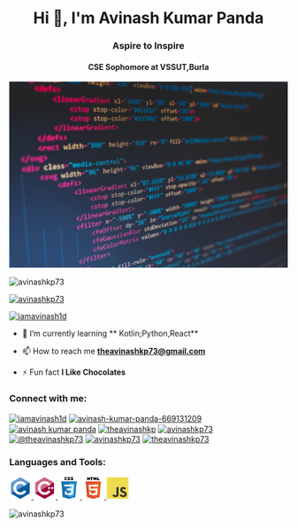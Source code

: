 <h1 align="center">Hi 👋, I'm Avinash Kumar Panda</h1>
<h3 align="center">Aspire to Inspire</h3>
<h4 align="center">CSE Sophomore at VSSUT,Burla</h4>
<p align="left"> <img src="https://github.com/Avinashkp73/Avinashkp73/blob/main/florian-olivo-4hbJ-eymZ1o-unsplash.jpg" alt="Avinashkp" /> </p>

<p align="left"> <img src="https://komarev.com/ghpvc/?username=avinashkp73&label=Profile%20views&color=0e75b6&style=flat" alt="avinashkp73" /> </p>

<p align="left"> <a href="https://github.com/ryo-ma/github-profile-trophy"><img src="https://github-profile-trophy.vercel.app/?username=avinashkp73" alt="avinashkp73" /></a> </p>

<p align="left"> <a href="https://twitter.com/iamavinash1d" target="blank"><img src="https://img.shields.io/twitter/follow/iamavinash1d?logo=twitter&style=for-the-badge" alt="iamavinash1d" /></a> </p>

- 🌱 I’m currently learning ** Kotlin;Python,React**

- 📫 How to reach me **theavinashkp73@gmail.com**

- ⚡ Fun fact **I Like Chocolates**

<h3 align="left">Connect with me:</h3>
<p align="left">
<a href="https://twitter.com/iamavinash1d" target="blank"><img align="center" src="https://images.unsplash.com/photo-1611605698335-8b1569810432?ixid=MnwxMjA3fDB8MHxwaG90by1wYWdlfHx8fGVufDB8fHx8&ixlib=rb-1.2.1&auto=format&fit=crop&w=1934&q=80" alt="iamavinash1d" height="30" width="40" /></a>
<a href="https://linkedin.com/in/avinash-kumar-panda-669131209" target="blank"><img align="center" src="https://images.unsplash.com/photo-1611944212129-29977ae1398c?ixid=MnwxMjA3fDB8MHxwaG90by1wYWdlfHx8fGVufDB8fHx8&ixlib=rb-1.2.1&auto=format&fit=crop&w=1934&q=80" alt="avinash-kumar-panda-669131209" height="30" width="40" /></a>
<a href="https://fb.com/avinash kumar panda" target="blank"><img align="center" src="https://images.unsplash.com/photo-1611162618071-b39a2ec055fb?ixlib=rb-1.2.1&ixid=MnwxMjA3fDB8MHxwaG90by1wYWdlfHx8fGVufDB8fHx8&auto=format&fit=crop&w=967&q=80" alt="avinash kumar panda" height="30" width="40" /></a>
<a href="https://instagram.com/theavinashkp" target="blank"><img align="center" src="https://images.unsplash.com/photo-1611262588024-d12430b98920?ixid=MnwxMjA3fDB8MHxwaG90by1wYWdlfHx8fGVufDB8fHx8&ixlib=rb-1.2.1&auto=format&fit=crop&w=967&q=80" alt="theavinashkp" height="30" width="40" /></a>
<a href="https://dribbble.com/avinashkp73" target="blank"><img align="center" src="https://cdn.dribbble.com/users/3951174/screenshots/6995470/media/5e99e8ccb14565c3f2d45644dba3ce0a.jpg" alt="avinashkp73" height="30" width="40" /></a>
<a href="https://medium.com/@theavinashkp73" target="blank"><img align="center" src="https://images.unsplash.com/photo-1476242906366-d8eb64c2f661?ixid=MnwxMjA3fDB8MHxwaG90by1wYWdlfHx8fGVufDB8fHx8&ixlib=rb-1.2.1&auto=format&fit=crop&w=1608&q=80" alt="@theavinashkp73" height="30" width="40" /></a>
<a href="https://www.codechef.com/users/avinashkp73" target="blank"><img align="center" src="https://cdn.jsdelivr.net/npm/simple-icons@3.1.0/icons/codechef.svg" alt="avinashkp73" height="30" width="40" /></a>
<a href="https://www.hackerrank.com/theavinashkp73" target="blank"><img align="center" src="https://s3.amazonaws.com/sr-marketplace-prod/wp-content/uploads/2015/08/hackerrank.jpg" alt="theavinashkp73" height="30" width="40" /></a>
</p>

<h3 align="left">Languages and Tools:</h3>
<p align="left"> <a href="https://www.cprogramming.com/" target="_blank"> <img src="https://raw.githubusercontent.com/devicons/devicon/master/icons/c/c-original.svg" alt="c" width="40" height="40"/> </a> <a href="https://www.w3schools.com/cpp/" target="_blank"> <img src="https://raw.githubusercontent.com/devicons/devicon/master/icons/cplusplus/cplusplus-original.svg" alt="cplusplus" width="40" height="40"/> </a> <a href="https://www.w3schools.com/css/" target="_blank"> <img src="https://raw.githubusercontent.com/devicons/devicon/master/icons/css3/css3-original-wordmark.svg" alt="css3" width="40" height="40"/> </a> <a href="https://www.w3.org/html/" target="_blank"> <img src="https://raw.githubusercontent.com/devicons/devicon/master/icons/html5/html5-original-wordmark.svg" alt="html5" width="40" height="40"/> </a> <a href="https://developer.mozilla.org/en-US/docs/Web/JavaScript" target="_blank"> <img src="https://raw.githubusercontent.com/devicons/devicon/master/icons/javascript/javascript-original.svg" alt="javascript" width="40" height="40"/> </a> </p>

<p><img align="center" src="https://github-readme-stats.vercel.app/api/top-langs?username=avinashkp73&show_icons=true&locale=en&layout=compact" alt="avinashkp73" /></p>
